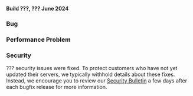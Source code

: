 [//]: # (title: TeamCity 2024.03.3 Release Notes)
[//]: # (auxiliary-id: TeamCity 2024.03.3 Release Notes)


**Build ???, ??? June 2024**


<!--Project: TeamCity Fix versions: 2024.03.2 -{2024.03.1 (156270)} visible to: {All Users}   #Fixed #Testing -{Trunk issue}-->

### Bug




### Performance Problem





### Security

??? security issues were fixed. To protect customers who have not yet updated their servers, we typically withhold details about these fixes. Instead, we encourage you to review our [Security Bulletin](https://www.jetbrains.com/privacy-security/issues-fixed/?product=TeamCity) a few days after each bugfix release for more information.